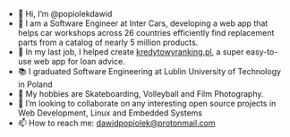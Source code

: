 - 👋 Hi, I’m @popiolekdawid
- 🛞 I am a Software Engineer at Inter Cars, developing a web app that helps car workshops across 26 countries efficiently find replacement parts from a catalog of nearly 5 million products.
- 🏦 In my last job, I helped create [kredytowyranking.pl](https://kredytowyranking.pl/kredyty-gotowkowe), a super easy-to-use web app for loan advice.
- 📚 I graduated Software Engineering at Lublin University of Technology in Poland
- 💞 My hobbies are Skateboarding, Volleyball and Film Photography.
- 🌱 I’m looking to collaborate on any interesting open source projects in Web Development, Linux and Embedded Systems
- 📫 How to reach me: dawidpopiolek@protonmail.com
